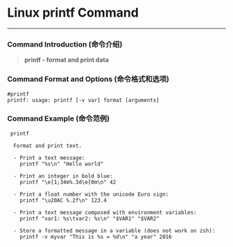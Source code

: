 # Linux printf Command
-------------------
### Command Introduction (命令介绍)
> **printf - format and print data**
### Command Format and Options (命令格式和选项)
```
#printf
printf: usage: printf [-v var] format [arguments]
```
### Command Example (命令范例)
```
 printf

  Format and print text.

  - Print a text message:
    printf "%s\n" "Hello world"

  - Print an integer in bold blue:
    printf "\e[1;34m%.3d\e[0m\n" 42

  - Print a float number with the unicode Euro sign:
    printf "\u20AC %.2f\n" 123.4

  - Print a text message composed with environment variables:
    printf "var1: %s\tvar2: %s\n" "$VAR1" "$VAR2"

  - Store a formatted message in a variable (does not work on zsh):
    printf -v myvar "This is %s = %d\n" "a year" 2016
```
